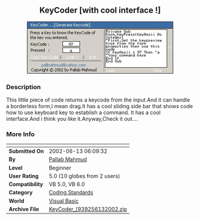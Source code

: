 ﻿<div align="center">

## KeyCoder \[with cool interface \!\]

<img src="PIC2002613828396399.jpg">
</div>

### Description



This little piece of code returns a keycode from the input.And it can handle a borderless form,I mean drag.It has a cool sliding side bar that shows code how to use keyboard key to establish a command. It has a cool interface.And i think you like it.Anyway,Check it out....
 
### More Info
 


<span>             |<span>
---                |---
**Submitted On**   |2002-06-13 06:09:32
**By**             |[Pallab Mahmud](https://github.com/Planet-Source-Code/PSCIndex/blob/master/ByAuthor/pallab-mahmud.md)
**Level**          |Beginner
**User Rating**    |5.0 (10 globes from 2 users)
**Compatibility**  |VB 5\.0, VB 6\.0
**Category**       |[Coding Standards](https://github.com/Planet-Source-Code/PSCIndex/blob/master/ByCategory/coding-standards__1-43.md)
**World**          |[Visual Basic](https://github.com/Planet-Source-Code/PSCIndex/blob/master/ByWorld/visual-basic.md)
**Archive File**   |[KeyCoder\_\[939256132002\.zip](https://github.com/Planet-Source-Code/pallab-mahmud-keycoder-with-cool-interface__1-35791/archive/master.zip)








